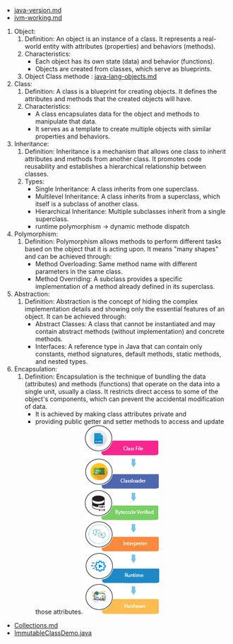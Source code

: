 - [java-version.md](core/java/java-version.md)
- [jvm-working.md](core/java/jvm-working.md)

1. Object:
     1. Definition: An object is an instance of a class. It represents a real-world entity with attributes (properties) and behaviors (methods).
     2. Characteristics:
         - Each object has its own state (data) and behavior (functions).
         - Objects are created from classes, which serve as blueprints.
     3. Object Class methode : [java-lang-objects.md](core/java/java-lang-objects.md)
2. Class:
     1. Definition: A class is a blueprint for creating objects. It defines the attributes and methods that the created objects will have.
     2. Characteristics:
           - A class encapsulates data for the object and methods to manipulate that data.
           - It serves as a template to create multiple objects with similar properties and behaviors.
3. Inheritance: 
      1. Definition: Inheritance is a mechanism that allows one class to inherit attributes and methods from another class. It promotes code reusability and establishes a hierarchical relationship between classes.
      2. Types:
         - Single Inheritance: A class inherits from one superclass.
         - Multilevel Inheritance: A class inherits from a superclass, which itself is a subclass of another class.
         - Hierarchical Inheritance: Multiple subclasses inherit from a single superclass.
         - runtime polymorphism -> dynamic methode dispatch 
4. Polymorphism:
   1. Definition: Polymorphism allows methods to perform different tasks based on the object that it is acting upon. It means "many shapes" and can be achieved through:
       - Method Overloading: Same method name with different parameters in the same class.
       - Method Overriding: A subclass provides a specific implementation of a method already defined in its superclass.
5. Abstraction:
   1. Definition: Abstraction is the concept of hiding the complex implementation details and showing only the essential features of an object. It can be achieved through:
         - Abstract Classes: A class that cannot be instantiated and may contain abstract methods (without implementation) and concrete methods.
         - Interfaces: A reference type in Java that can contain only constants, method signatures, default methods, static methods, and nested types.
6. Encapsulation:
   1. Definition: Encapsulation is the technique of bundling the data (attributes) and methods (functions) that operate on the data into a single unit, 
      usually a class. It restricts direct access to some of the object's components, 
      which can prevent the accidental modification of data.
         - It is achieved by making class attributes private and 
         - providing public getter and setter methods to access and update those attributes.
                                                  ![img_2.png](img_2.png)


- [Collections.md](core/java/Collections.md)
- [ImmutableClassDemo.java](core/java/program/ImmutableClassDemo.java)






